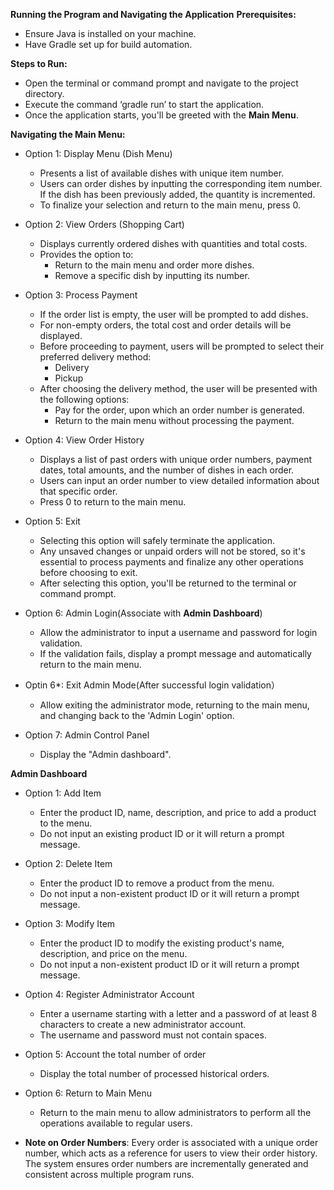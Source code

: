 ﻿**Running the Program and Navigating the Application**
**Prerequisites:**
- Ensure Java is installed on your machine.
- Have Gradle set up for build automation.


**Steps to Run:**
- Open the terminal or command prompt and navigate to the project directory.
- Execute the command ‘gradle run’ to start the application.
- Once the application starts, you'll be greeted with the **Main Menu**.


**Navigating the Main Menu:**
- Option 1: Display Menu (Dish Menu)
    - Presents a list of available dishes with unique item number.
    - Users can order dishes by inputting the corresponding item number. If the dish has been previously added, the quantity is incremented.
    - To finalize your selection and return to the main menu, press 0.

- Option 2: View Orders (Shopping Cart)
    - Displays currently ordered dishes with quantities and total costs.
    - Provides the option to:
        - Return to the main menu and order more dishes.
        - Remove a specific dish by inputting its number.

- Option 3: Process Payment
    - If the order list is empty, the user will be prompted to add dishes.
    - For non-empty orders, the total cost and order details will be displayed.
    - Before proceeding to payment, users will be prompted to select their preferred delivery method:
        - Delivery
        - Pickup
    - After choosing the delivery method, the user will be presented with the following options:
        - Pay for the order, upon which an order number is generated.
        - Return to the main menu without processing the payment.

- Option 4: View Order History
    - Displays a list of past orders with unique order numbers, payment dates, total amounts, and the number of dishes in each order.
    - Users can input an order number to view detailed information about that specific order.
    - Press 0 to return to the main menu.

- Option 5: Exit
    - Selecting this option will safely terminate the application.
    - Any unsaved changes or unpaid orders will not be stored, so it's essential to process payments and finalize any other operations before choosing to exit.
    - After selecting this option, you'll be returned to the terminal or command prompt.
 
- Option 6: Admin Login(Associate with **Admin Dashboard**)
    - Allow the administrator to input a username and password for login validation.
    - If the validation fails, display a prompt message and automatically return to the main menu.


- Optin 6*: Exit Admin Mode(After successful login validation）
    - Allow exiting the administrator mode, returning to the main menu, and changing back to the 'Admin Login' option.

- Option 7: Admin Control Panel
    - Display the "Admin dashboard".


**Admin Dashboard**
- Option 1: Add Item
    - Enter the product ID, name, description, and price to add a product to the menu.
    - Do not input an existing product ID or it will return a prompt message.

- Option 2: Delete Item
    - Enter the product ID to remove a product from the menu.
    - Do not input a non-existent product ID or it will return a prompt message.
 
 - Option 3: Modify Item
    - Enter the product ID to modify the existing product's name, description, and price on the menu.
    - Do not input a non-existent product ID or it will return a prompt message.
 
 - Option 4: Register Administrator Account
    - Enter a username starting with a letter and a password of at least 8 characters to create a new administrator account.
    - The username and password must not contain spaces.
 
 - Option 5: Account the total number of order
    - Display the total number of processed historical orders.
 
 - Option 6: Return to Main Menu
    - Return to the main menu to allow administrators to perform all the operations available to regular users.


- **Note on Order Numbers**: Every order is associated with a unique order number, which acts as a reference for users to view their order history. The system ensures order numbers are incrementally generated and consistent across multiple program runs.
